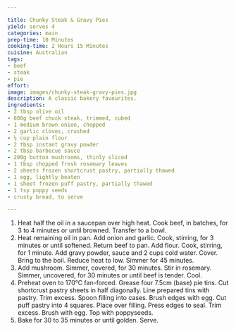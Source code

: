 ```yaml
---

title: Chunky Steak & Gravy Pies
yield: serves 4
categories: main
prep-time: 10 Minutes
cooking-time: 2 Hours 15 Minutes
cuisine: Australian
tags:
- beef
- steak
- pie
effort:
image: images/chunky-steak-gravy-pies.jpg
description: A classic bakery favourites.
ingredients:
- 2 tbsp olive oil
- 800g beef chuck steak, trimmed, cubed
- 1 medium brown onion, chopped
- 2 garlic cloves, crushed
- ¼ cup plain flour
- 2 tbsp instant gravy powder
- 2 tbsp barbecue sauce
- 200g button mushrooms, thinly sliced
- 1 tbsp chopped fresh rosemary leaves
- 2 sheets frozen shortcrust pastry, partially thawed
- 1 egg, lightly beaten
- 1 sheet frozen puff pastry, partially thawed
- 1 tsp poppy seeds
- crusty bread, to serve

---
```




1. Heat half the oil in a saucepan over high heat. Cook beef, in batches, for 3 to 4 minutes or until browned. Transfer to a bowl.
2. Heat remaining oil in pan. Add onion and garlic. Cook, stirring, for 3 minutes or until softened. Return beef to pan. Add flour. Cook, stirring, for 1 minute. Add gravy powder, sauce and 2 cups cold water. Cover. Bring to the boil. Reduce heat to low. Simmer for 45 minutes.
3. Add mushroom. Simmer, covered, for 30 minutes. Stir in rosemary. Simmer, uncovered, for 30 minutes or until beef is tender. Cool.
4. Preheat oven to 170°C fan-forced. Grease four 7.5cm (base) pie tins. Cut shortcrust pastry sheets in half diagonally. Line prepared tins with pastry. Trim excess. Spoon filling into cases. Brush edges with egg. Cut puff pastry into 4 squares. Place over filling. Press edges to seal. Trim excess. Brush with egg. Top with poppyseeds.
5. Bake for 30 to 35 minutes or until golden. Serve.
